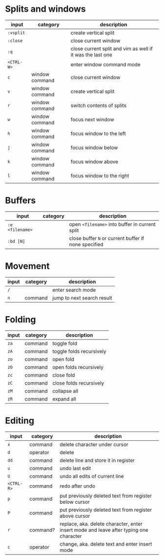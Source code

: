 # Splits and windows
| input | category | description |
| ----- | -------- | ----------- |
| `:vsplit` | | create vertical split |
| `:close` | |close current window |
| `:q` | | close current split and vim as well if it was the last one |
| `<CTRL-W>` | | enter window command mode |
| `c` | window command | close current window |
| `v` | window command | create vertical split |
| `r` | window command | switch contents of splits |
| `w` | window command | focus next window |
| `h` | window command | focus window to the left |
| `j` | window command | focus window below |
| `k` | window command | focus window above |
| `l` | window command | focus window to the right |

# Buffers
| input | category | description |
| ----- | -------- | ----------- |
| `:e <filename>` | | open `<filename>` into buffer in current split |
| `:bd [N]` | | close buffer `N` or current buffer if none specified |

# Movement
| input | category | description |
| ----- | -------- | ----------- |
| `/`   | | enter search mode |
| `n`   | command | jump to next search result |

# Folding
| input | category | description |
| ----- | -------- | ----------- |
| `za`  | command  | toggle fold |
| `zA`  | command  | toggle folds recursively |
| `zo`  | command  | open fold |
| `zO`  | command  | open folds recursively |
| `zc`  | command  | close fold |
| `zC`  | command  | close folds recursively |
| `zM`  | command  | collapse all |
| `zR`  | command  | expand all |

# Editing
| input | category | description |
| ----- | -------- | ----------- |
| `x` | command | delete character under cursor |
| `d` | operator | delete |
| `dd` | command | delete line and store it in register |
| `u` | command | undo last edit |
| `U` | command | undo all edits of current line |
| `<CTRL-R>` | command | redo after undo |
| `p` | command | put previously deleted text from register below cursor |
| `P` | command | put previously deleted text from register above cursor |
| `r` | command? | replace, aka. delete character, enter insert mode and leave after typing one character |
| `c` | operator | change, aka. delete text and enter insert mode |

